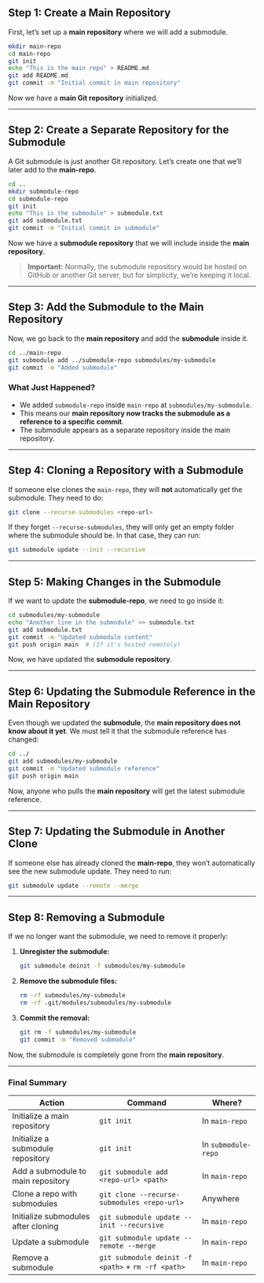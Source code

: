 ## **Step 1: Create a Main Repository**
First, let’s set up a **main repository** where we will add a submodule.

```bash
mkdir main-repo
cd main-repo
git init
echo "This is the main repo" > README.md
git add README.md
git commit -m "Initial commit in main repository"
```
Now we have a **main Git repository** initialized.

---

## **Step 2: Create a Separate Repository for the Submodule**
A Git submodule is just another Git repository. Let’s create one that we’ll later add to the **main-repo**.

```bash
cd ..
mkdir submodule-repo
cd submodule-repo
git init
echo "This is the submodule" > submodule.txt
git add submodule.txt
git commit -m "Initial commit in submodule"
```

Now we have a **submodule repository** that we will include inside the **main repository**.

> **Important:** Normally, the submodule repository would be hosted on GitHub or another Git server, but for simplicity, we’re keeping it local.

---

## **Step 3: Add the Submodule to the Main Repository**
Now, we go back to the **main repository** and add the **submodule** inside it.

```bash
cd ../main-repo
git submodule add ../submodule-repo submodules/my-submodule
git commit -m "Added submodule"
```

### **What Just Happened?**
- We added `submodule-repo` inside `main-repo` at `submodules/my-submodule`.
- This means our **main repository now tracks the submodule as a reference to a specific commit**.
- The submodule appears as a separate repository inside the main repository.

---

## **Step 4: Cloning a Repository with a Submodule**
If someone else clones the `main-repo`, they will **not** automatically get the submodule. They need to do:

```bash
git clone --recurse-submodules <repo-url>
```

If they forget `--recurse-submodules`, they will only get an empty folder where the submodule should be. In that case, they can run:

```bash
git submodule update --init --recursive
```

---

## **Step 5: Making Changes in the Submodule**
If we want to update the **submodule-repo**, we need to go inside it:

```bash
cd submodules/my-submodule
echo "Another line in the submodule" >> submodule.txt
git add submodule.txt
git commit -m "Updated submodule content"
git push origin main  # (If it's hosted remotely)
```

Now, we have updated the **submodule repository**.

---

## **Step 6: Updating the Submodule Reference in the Main Repository**
Even though we updated the **submodule**, the **main repository does not know about it yet**. We must tell it that the submodule reference has changed:

```bash
cd ../
git add submodules/my-submodule
git commit -m "Updated submodule reference"
git push origin main
```

Now, anyone who pulls the **main repository** will get the latest submodule reference.

---

## **Step 7: Updating the Submodule in Another Clone**
If someone else has already cloned the **main-repo**, they won’t automatically see the new submodule update. They need to run:

```bash
git submodule update --remote --merge
```

---

## **Step 8: Removing a Submodule**
If we no longer want the submodule, we need to remove it properly:

1. **Unregister the submodule:**
   ```bash
   git submodule deinit -f submodules/my-submodule
   ```

2. **Remove the submodule files:**
   ```bash
   rm -rf submodules/my-submodule
   rm -rf .git/modules/submodules/my-submodule
   ```

3. **Commit the removal:**
   ```bash
   git rm -f submodules/my-submodule
   git commit -m "Removed submodule"
   ```

Now, the submodule is completely gone from the **main repository**.

---

### **Final Summary**

| Action | Command | Where? |
|---------|---------|---------|
| Initialize a main repository | `git init` | In `main-repo` |
| Initialize a submodule repository | `git init` | In `submodule-repo` |
| Add a submodule to main repository | `git submodule add <repo-url> <path>` | In `main-repo` |
| Clone a repo with submodules | `git clone --recurse-submodules <repo-url>` | Anywhere |
| Initialize submodules after cloning | `git submodule update --init --recursive` | In `main-repo` |
| Update a submodule | `git submodule update --remote --merge` | In `main-repo` |
| Remove a submodule | `git submodule deinit -f <path>` + `rm -rf <path>` | In `main-repo` |
